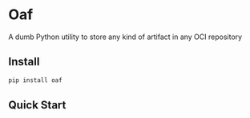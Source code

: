 # Oaf

A dumb Python utility to store any kind of artifact in any OCI repository

## Install

```sh
pip install oaf
```

## Quick Start
